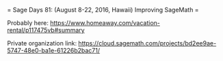 = Sage Days 81: (August 8-22, 2016, Hawaii) Improving SageMath =

Probably here: https://www.homeaway.com/vacation-rental/p117475vb#summary

Private organization link: https://cloud.sagemath.com/projects/bd2ee9ae-5747-48e0-ba1e-61226b2bac71/
